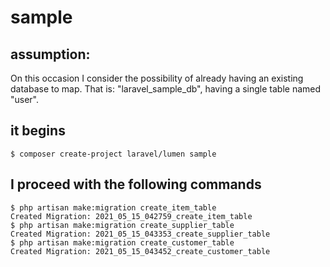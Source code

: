 # sample

## assumption:
On this occasion I consider the possibility of already having an existing database to map.
That is: "laravel_sample_db", having a single table named "user".

## it begins
```
$ composer create-project laravel/lumen sample
```
## I proceed with the following commands
```
$ php artisan make:migration create_item_table                                                                                                                     
Created Migration: 2021_05_15_042759_create_item_table
$ php artisan make:migration create_supplier_table                                                                                                             
Created Migration: 2021_05_15_043353_create_supplier_table
$ php artisan make:migration create_customer_table                                                                                                         
Created Migration: 2021_05_15_043452_create_customer_table
```
